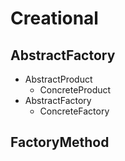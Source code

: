 # Creational
## AbstractFactory
- AbstractProduct
  - ConcreteProduct
- AbstractFactory
  - ConcreteFactory



## FactoryMethod


